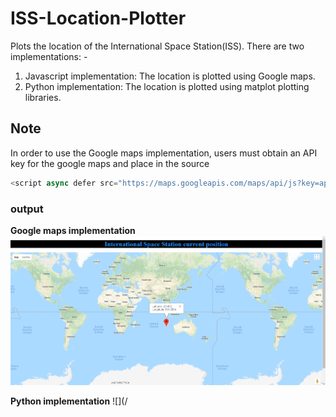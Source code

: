 # ISS-Location-Plotter
Plots the location of the International Space Station(ISS).
There are two implementations: - 
  1. Javascript implementation: The location is plotted using Google maps.
  2. Python implementation: The location is plotted using matplot plotting libraries.
  
## Note
In order to use the Google maps implementation, users must obtain an API key for the google maps and place in the source
```javascript
<script async defer src="https://maps.googleapis.com/maps/api/js?key=apikey&callback=initMap">
```

### output
__Google maps implementation__
![](gmaps_output.png )

__Python implementation__
![](/

